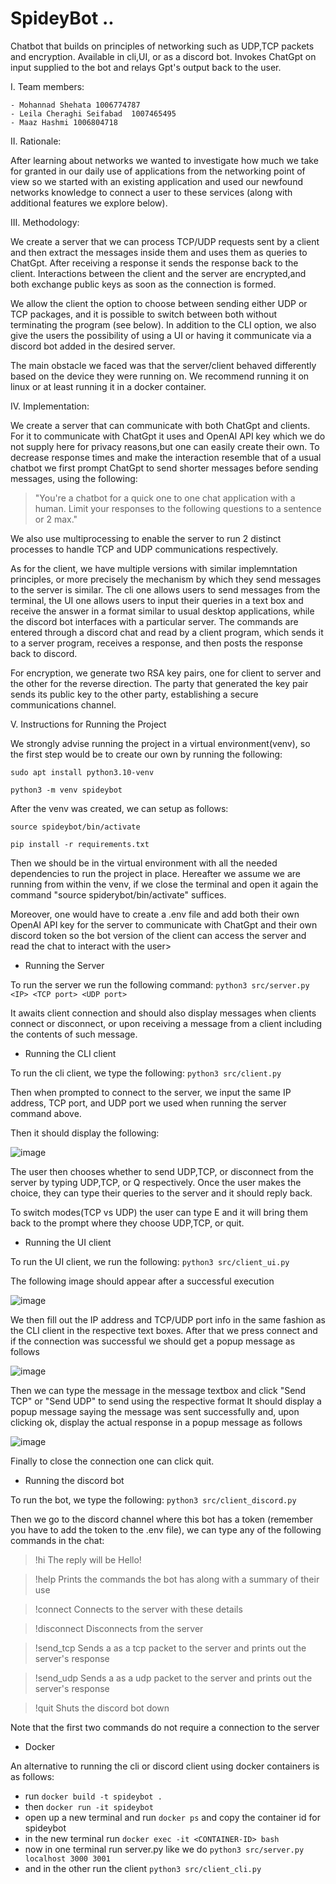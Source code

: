 # SpideyBot ..
Chatbot that builds on principles of networking such as UDP,TCP packets and encryption. Available in cli,UI, or as a discord bot.
Invokes ChatGpt on input supplied to the bot and relays Gpt's output back to the user.

I. Team members:

	- Mohannad Shehata 1006774787
	- Leila Cheraghi Seifabad  1007465495
 	- Maaz Hashmi 1006804718

II. Rationale:

After learning about networks we wanted to investigate how much we take for granted in our daily use of applications 
from the networking point of view so we started with an existing application and used our newfound networks 
knowledge to connect a user to these services (along with additional features we explore below).

III. Methodology:

We create a server that we can process TCP/UDP requests sent by a client and then extract the messages inside them
and uses them as queries to ChatGpt. After receiving a response it sends the response back to the client. Interactions
between the client and the server are encrypted,and both exchange public keys as soon as the connection is formed.

We allow the client the option to choose between sending either UDP or TCP packages, and it is possible to switch between
both without terminating the program (see below). In addition to the CLI option, we also give the users the possibility of 
using a UI or having it communicate via a discord bot added in the desired server.

The main obstacle we faced was that the server/client behaved differently based on the device they were running on. 
We recommend running it on linux or at least running it in a docker container.

IV. Implementation:

We create a server that can communicate with both ChatGpt and clients. For it to communicate with ChatGpt it uses 
and OpenAI API key which we do not supply here for privacy reasons,but one can easily create their own. To decrease response times 
and make the interaction resemble that of a usual chatbot we first prompt ChatGpt to send shorter messages before sending messages, using
the following:

> "You're a chatbot for a quick one to one chat application with a human. Limit your responses to the following questions to a sentence or 2 max."

We also use multiprocessing to enable the server to run 2 distinct processes to handle TCP and UDP communications respectively.

As for the client, we have multiple versions with similar implemntation principles, or more precisely the mechanism by which they send messages
to the server is similar. The cli one allows users to send messages from the terminal, the UI one allows users to input their queries in a text box
and receive the answer in a format similar to usual desktop applications, while the discord bot interfaces with a particular server. The commands
are entered through a discord chat and read by a client program, which sends it to a server program, receives a response, and then posts the response
back to discord.

For encryption, we generate two RSA key pairs, one for client to server and the other for the reverse direction. The 
party that generated the key pair sends its public key to the other party, establishing a secure communications channel.

V. Instructions for Running the Project 

We strongly advise running the project in a virtual environment(venv), so the first step would be to create our own by running the following:

`sudo apt install python3.10-venv`

`python3 -m venv spideybot`

After the venv was created, we can setup as follows:

`source spideybot/bin/activate`

`pip install -r requirements.txt`

Then we should be in the virtual environment with all the needed dependencies to run the project in place. Hereafter we assume
we are running from within the venv, if we close the terminal and open it again the command "source spiderybot/bin/activate" suffices.

Moreover, one would have to create a .env file and add both their own OpenAI API key for the server to communicate with ChatGpt
and their own discord token so the bot version of the client can access the server and read the chat to interact with the user>

- Running the Server

To run the server we run the following command:
`python3 src/server.py <IP> <TCP port> <UDP port>`

It awaits client connection and should also display messages when clients connect or disconnect, or upon receiving a message
from a client including the contents of such message.

- Running the CLI client

To run the cli client, we type the following:
`python3 src/client.py`

Then when prompted to connect to the server, we input the same IP address, TCP port, and UDP port we used when running the server command above.

Then it should display the following:

![image](https://github.com/LeilaChr/SpideyBot/assets/88001942/0d980be3-127b-4f83-9ed9-fcdea4f84d06)

The user then chooses whether to send UDP,TCP, or disconnect from the server by typing UDP,TCP, or Q respectively. Once the user makes the choice,
they can type their queries to the server and it should reply back.

To switch modes(TCP vs UDP) the user can type E and it will bring them back to the prompt where they choose UDP,TCP, or quit.

- Running the UI client 

To run the UI client, we run the following:
`python3 src/client_ui.py`

The following image should appear after a successful execution

![image](https://github.com/LeilaChr/SpideyBot/assets/88001942/d3f9292d-692c-4146-9b88-df2de5fb2c61)

We then fill out the IP address and TCP/UDP port info in the same fashion as the CLI client in the respective text boxes.
After that we press connect and if the connection was successful we should get a popup message as follows

![image](https://github.com/LeilaChr/SpideyBot/assets/88001942/f0af2743-7346-4f0b-87c2-654704a237f0)

Then we can type the message in the message textbox and click "Send TCP" or "Send UDP" to send using the respective format
It should display a popup message saying the message was sent successfully and, upon clicking ok, display the actual
response in a popup message as follows

![image](https://github.com/LeilaChr/SpideyBot/assets/88001942/4253a026-ac95-492a-a085-715c8af4bc85)

Finally to close the connection one can click quit.

- Running the discord bot

To run the bot, we type the following:
`python3 src/client_discord.py`
  
Then we go to the discord channel where this bot has a token (remember you have to add the token to the .env file), we can type any of the following commands in the chat:

> !hi
The reply will be Hello!

> !help
Prints the commands the bot has along with a summary of their use

> !connect <IP> <TCP port> <UDP port>
Connects to the server with these details

> !disconnect
Disconnects from the server

> !send_tcp <message>
Sends a <message> as a tcp packet to the server and prints out the server's response

> !send_udp <message>
Sends a <message> as a udp packet to the server and prints out the server's response

> !quit 
Shuts the discord bot down

Note that the first two commands do not require a connection to the server

- Docker 

An alternative to running the cli or discord client using docker containers is as follows:
- run `docker build -t spideybot .`
- then `docker run -it spideybot`
- open up a new terminal and run `docker ps` and copy the container id for spideybot
- in the new terminal run `docker exec -it <CONTAINER-ID> bash`
- now in one terminal run server.py like we do `python3 src/server.py localhost 3000 3001`
- and in the other run the client `python3 src/client_cli.py`


